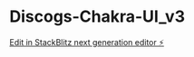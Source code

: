 # Discogs-Chakra-UI_v3

[Edit in StackBlitz next generation editor ⚡️](https://stackblitz.com/~/github.com/aleaming/Discogs-Chakra-UI_v3)